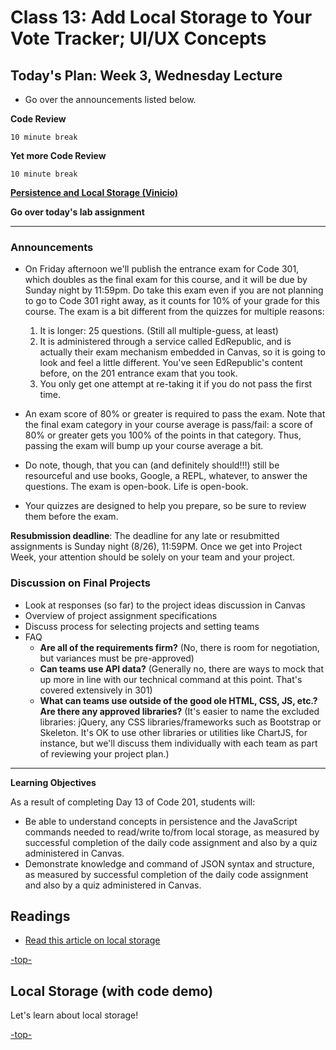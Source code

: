 # Class 13: Add Local Storage to Your Vote Tracker; UI/UX Concepts

<a id="top"></a>
## Today's Plan: Week 3, Wednesday Lecture

- Go over the announcements listed below.

**Code Review**

`10 minute break`

**Yet more Code Review**

`10 minute break`

**[Persistence and Local Storage (Vinicio)](#ls)**

**Go over today's lab assignment**

---

### Announcements

- On Friday afternoon we'll publish the entrance exam for Code 301, which doubles as the final exam for this course, and it will be due by Sunday night by 11:59pm. Do take this exam even if you are not planning to go to Code 301 right away, as it counts for 10% of your grade for this course. The exam is a bit different from the quizzes for multiple reasons:

	1. It is longer: 25 questions. (Still all multiple-guess, at least)
	2. It is administered through a service called EdRepublic, and is actually their exam mechanism embedded in Canvas, so it is going to look and feel a little different. You've seen EdRepublic's content before, on the 201 entrance exam that you took.
	3. You only get one attempt at re-taking it if you do not pass the first time.

- An exam score of 80% or greater is required to pass the exam. Note that the final exam category in your course average is pass/fail: a score of 80% or greater gets you 100% of the points in that category. Thus, passing the exam will bump up your course average a bit.

- Do note, though, that you can (and definitely should!!!) still be resourceful and use books, Google, a REPL, whatever, to answer the questions. The exam is open-book. Life is open-book.

- Your quizzes are designed to help you prepare, so be sure to review them before the exam.

**Resubmission deadline**: The deadline for any late or resubmitted assignments is Sunday night (8/26), 11:59PM. Once we get into Project Week, your attention should be solely on your team and your project.

<a id="Projects"></a>

### Discussion on Final Projects

- Look at responses (so far) to the project ideas discussion in Canvas
- Overview of project assignment specifications
- Discuss process for selecting projects and setting teams
- FAQ
  - **Are all of the requirements firm?** (No, there is room for negotiation, but variances must be pre-approved)
  - **Can teams use API data?** (Generally no, there are ways to mock that up more in line with our  technical command at this point. That's covered extensively in 301)
  - **What can teams use outside of the good ole HTML, CSS, JS, etc.? Are there any approved libraries?** (It's easier to name the excluded libraries: jQuery, any CSS libraries/frameworks such as Bootstrap or Skeleton. It's OK to use other libraries or utilities like ChartJS, for instance, but we'll discuss them individually with each team as part of reviewing your project plan.)

---

**Learning Objectives**

As a result of completing Day 13 of Code 201, students will:

- Be able to understand concepts in persistence and the JavaScript commands needed to read/write to/from local storage, as measured by successful completion of the daily code assignment and also by a quiz administered in Canvas.
- Demonstrate knowledge and command of JSON syntax and structure, as measured by successful completion of the daily code assignment and also by a quiz administered in Canvas.

## Readings

- [Read this article on local storage](http://diveintohtml5.info/storage.html)

[-top-](#top)

<a id="ls"></a>
## Local Storage (with code demo)

Let's learn about local storage!

[-top-](#top)
